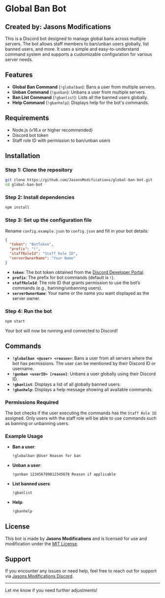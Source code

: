 # Global Ban Bot

## Created by: Jasons Modifications

This is a Discord bot designed to manage global bans across multiple servers. The bot allows staff members to ban/unban users globally, list banned users, and more. It uses a simple and easy-to-understand command system and supports a customizable configuration for various server needs.

## Features
- **Global Ban Command** (`!globalban`): Bans a user from multiple servers.
- **Unban Command** (`!gunban`): Unbans a user from multiple servers.
- **Ban List Command** (`!gbanlist`): Lists all the banned users globally.
- **Help Command** (`!gbanhelp`): Displays help for the bot's commands.
  
## Requirements
- Node.js (v16.x or higher recommended)
- Discord bot token
- Staff role ID with permission to ban/unban users

## Installation

### Step 1: Clone the repository

```bash
git clone https://github.com/JasonsModifications/global-ban-bot.git
cd global-ban-bot
```

### Step 2: Install dependencies

```bash
npm install
```

### Step 3: Set up the configuration file

Rename `config.example.json` to `config.json` and fill in your bot details:

```json
{
  "token": "BotToken",
  "prefix": "!",
  "staffRoleId": "Staff Role ID",
  "serverOwnerName": "Your Name"
}
```

- **`token`**: The bot token obtained from the [Discord Developer Portal](https://discord.com/developers/applications).
- **`prefix`**: The prefix for bot commands (default is `!`).
- **`staffRoleId`**: The role ID that grants permission to use the bot’s commands (e.g., banning/unbanning users).
- **`serverOwnerName`**: Your name or the name you want displayed as the server owner.

### Step 4: Run the bot

```bash
npm start
```

Your bot will now be running and connected to Discord!

## Commands

- **`!globalban <@user> <reason>`**: Bans a user from all servers where the bot has permissions. The user can be mentioned by their Discord ID or username.
- **`!gunban <userID> [reason]`**: Unbans a user globally using their Discord ID.
- **`!gbanlist`**: Displays a list of all globally banned users.
- **`!gbanhelp`**: Displays a help message showing all available commands.

### Permissions Required

The bot checks if the user executing the commands has the `Staff Role ID` assigned. Only users with the staff role will be able to use commands such as banning or unbanning users.

### Example Usage

- **Ban a user**: 
    ```bash
    !globalban @User Reason for ban
    ```

- **Unban a user**:
    ```bash
    !gunban 123456789012345678 Reason if applicable
    ```

- **List banned users**:
    ```bash
    !gbanlist
    ```

- **Help**:
    ```bash
    !gbanhelp
    ```

## License

This bot is made by **Jasons Modifications** and is licensed for use and modification under the [MIT License](LICENSE).

## Support

If you encounter any issues or need help, feel free to reach out for support via [Jasons Modifications Discord](https://discord.gg/JcPAEHq3PJ).

---

Let me know if you need further adjustments!
